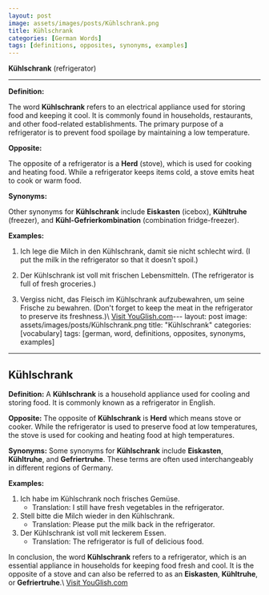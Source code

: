 ```yaml
---
layout: post
image: assets/images/posts/Kühlschrank.png
title: Kühlschrank
categories: [German Words]
tags: [definitions, opposites, synonyms, examples]
---
```


**Kühlschrank** (refrigerator)

---

**Definition:**

The word **Kühlschrank** refers to an electrical appliance used for storing food and keeping it cool. It is commonly found in households, restaurants, and other food-related establishments. The primary purpose of a refrigerator is to prevent food spoilage by maintaining a low temperature.

**Opposite:**

The opposite of a refrigerator is a **Herd** (stove), which is used for cooking and heating food. While a refrigerator keeps items cold, a stove emits heat to cook or warm food.

**Synonyms:**

Other synonyms for **Kühlschrank** include **Eiskasten** (icebox), **Kühltruhe** (freezer), and **Kühl-Gefrierkombination** (combination fridge-freezer).

**Examples:**

1. Ich lege die Milch in den Kühlschrank, damit sie nicht schlecht wird. (I put the milk in the refrigerator so that it doesn't spoil.)

2. Der Kühlschrank ist voll mit frischen Lebensmitteln. (The refrigerator is full of fresh groceries.)

3. Vergiss nicht, das Fleisch im Kühlschrank aufzubewahren, um seine Frische zu bewahren. (Don't forget to keep the meat in the refrigerator to preserve its freshness.)\ <a id="yg-widget-0" class="youglish-widget" data-query="Kühlschrank" data-lang="german" data-components="8412" data-auto-start="0" data-bkg-color="theme_light" data-title="How%20to%20pronounce%20Kühlschrank%20in%20German"  rel="nofollow" href="https://youglish.com">Visit YouGlish.com</a><script async src="https://youglish.com/public/emb/widget.js" charset="utf-8"></script>---
layout: post
image: assets/images/posts/Kühlschrank.png
title: "Kühlschrank"
categories: [vocabulary]
tags: [german, word, definitions, opposites, synonyms, examples]
---

## Kühlschrank

**Definition:** A **Kühlschrank** is a household appliance used for cooling and storing food. It is commonly known as a refrigerator in English.

**Opposite:** The opposite of **Kühlschrank** is **Herd** which means stove or cooker. While the refrigerator is used to preserve food at low temperatures, the stove is used for cooking and heating food at high temperatures.

**Synonyms:** Some synonyms for **Kühlschrank** include **Eiskasten**, **Kühltruhe**, and **Gefriertruhe**. These terms are often used interchangeably in different regions of Germany.

**Examples:**
1. Ich habe im Kühlschrank noch frisches Gemüse.
   - Translation: I still have fresh vegetables in the refrigerator.
2. Stell bitte die Milch wieder in den Kühlschrank.
   - Translation: Please put the milk back in the refrigerator.
3. Der Kühlschrank ist voll mit leckerem Essen.
   - Translation: The refrigerator is full of delicious food.

In conclusion, the word **Kühlschrank** refers to a refrigerator, which is an essential appliance in households for keeping food fresh and cool. It is the opposite of a stove and can also be referred to as an **Eiskasten**, **Kühltruhe**, or **Gefriertruhe**.\ <a id="yg-widget-0" class="youglish-widget" data-query="Kühlschrank" data-lang="german" data-components="8412" data-auto-start="0" data-bkg-color="theme_light" data-title="How%20to%20pronounce%20Kühlschrank%20in%20German"  rel="nofollow" href="https://youglish.com">Visit YouGlish.com</a><script async src="https://youglish.com/public/emb/widget.js" charset="utf-8"></script>